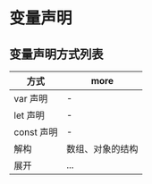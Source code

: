 # 变量声明

## 变量声明方式列表

| 方式       | more             |
| ---------- | ---------------- |
| var 声明   | -                |
| let 声明   | -                |
| const 声明 | -                |
| 解构       | 数组、对象的结构 |
| 展开       | ...              |
